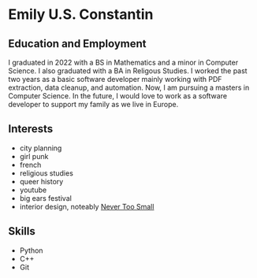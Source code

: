 # Emily U.S. Constantin
## Education and Employment
I graduated in 2022 with a BS in Mathematics and a minor in Computer Science. I also graduated with a BA in Religous Studies. I worked the past two years as a basic software developer mainly working with PDF extraction, data cleanup, and automation. Now, I am pursuing a masters in Computer Science. In the future, I would love to work as a software developer to support my family as we live in Europe. 

## Interests
* city planning
* girl punk
* french
* religious studies
* queer history
* youtube
* big ears festival
* interior design, noteably [Never Too Small](https://www.nevertoosmall.com/)

## Skills
* Python 
* C++
* Git

